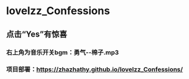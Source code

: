 # lovelzz_Confessions
## 点击“Yes”有惊喜
### 右上角为音乐开关bgm：勇气--棉子.mp3
### 项目部署：https://zhazhathy.github.io/lovelzz_Confessions/
